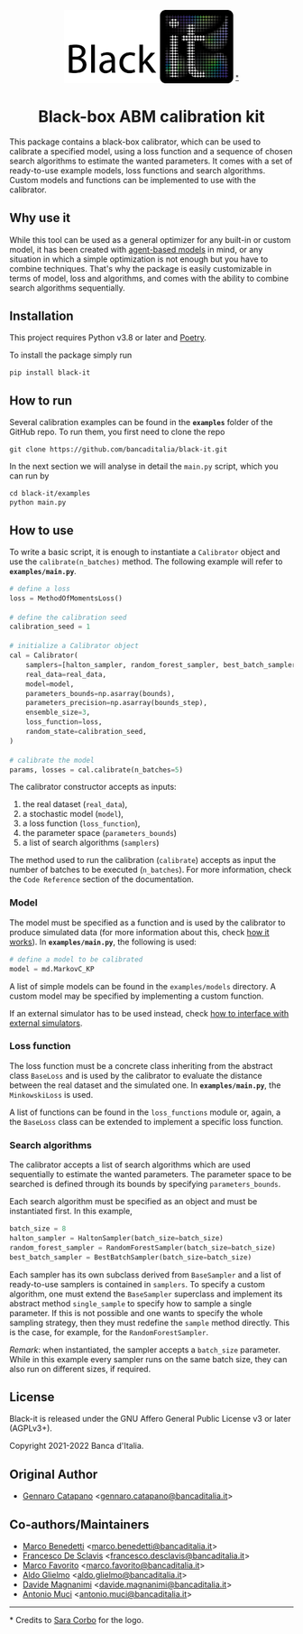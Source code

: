 
<p align="center">
<img src="logo/logo_1024.png" alt="black-it logo" width="300"/>
<sup><a href="#footnote-1">*</a></sup>
</p>

<h1 align="center">
  <b>Black-box ABM calibration kit</b>
</h1>

This package contains a black-box calibrator, which can be used to calibrate a specified model, using a loss function and a sequence of chosen search algorithms to estimate the wanted parameters. It comes with a set of ready-to-use example models, loss functions and search algorithms. Custom models and functions can be implemented to use with the calibrator.

## Why use it
While this tool can be used as a general optimizer for any built-in or custom model, it has been created with [agent-based models](https://en.wikipedia.org/wiki/Agent-based_model) in mind, or any situation in which a simple optimization is not enough but you have to combine techniques. That's why the package is easily customizable in terms of model, loss and algorithms, and comes with the ability to combine search algorithms sequentially.

## Installation

This project requires Python v3.8 or later and [Poetry](https://python-poetry.org).

To install the package simply run

```
pip install black-it
```

## How to run

Several calibration examples can be found in the **`examples`** folder of the GitHub repo.
To run them, you first need to clone the repo

```commandline
git clone https://github.com/bancaditalia/black-it.git
```

In the next section we will analyse in detail the `main.py` script, which you can run by

```commandline
cd black-it/examples
python main.py
```

## How to use

To write a basic script, it is enough to instantiate a `Calibrator` object and use the `calibrate(n_batches)` method.
The following example will refer to **`examples/main.py`**.

```python
# define a loss
loss = MethodOfMomentsLoss()

# define the calibration seed
calibration_seed = 1

# initialize a Calibrator object
cal = Calibrator(
    samplers=[halton_sampler, random_forest_sampler, best_batch_sampler],
    real_data=real_data,
    model=model,
    parameters_bounds=np.asarray(bounds),
    parameters_precision=np.asarray(bounds_step),
    ensemble_size=3,
    loss_function=loss,
    random_state=calibration_seed,
)

# calibrate the model
params, losses = cal.calibrate(n_batches=5)
```
The calibrator constructor accepts as inputs:

1. the real dataset (`real_data`),
2. a stochastic model (`model`),
3. a loss function (`loss_function`),
4. the parameter space (`parameters_bounds`)
5. a list of search algorithms (`samplers`)

The method used to run the calibration (`calibrate`) accepts as input the number of batches to be executed (`n_batches`).
For more information, check the `Code Reference` section of the documentation.

### Model

The model must be specified as a function and is used by the calibrator to produce simulated data (for more information about this, check [how it works](description.md)). In **`examples/main.py`**, the following is used:
```python
# define a model to be calibrated
model = md.MarkovC_KP
```
A list of simple models can be found in the `examples/models` directory. A custom model may be specified by implementing a custom function.

If an external simulator has to be used instead, check [how to interface with external simulators](furtherinfo.md#how-to-interface-with-external-simulators).

### Loss function

The loss function must be a concrete class inheriting from the abstract class `BaseLoss` and is used by the calibrator to evaluate the distance between the real dataset and the simulated one. In **`examples/main.py`**, the `MinkowskiLoss` is used.

A list of functions can be found in the `loss_functions` module or, again, a the `BaseLoss` class can be extended to implement a specific loss function.

### Search algorithms

The calibrator accepts a list of search algorithms which are used sequentially to estimate the wanted parameters.
The parameter space to be searched is defined through its bounds by specifying `parameters_bounds`.

Each search algorithm must be specified as an object and must be instantiated first. In this example,
```python
batch_size = 8
halton_sampler = HaltonSampler(batch_size=batch_size)
random_forest_sampler = RandomForestSampler(batch_size=batch_size)
best_batch_sampler = BestBatchSampler(batch_size=batch_size)
```
Each sampler has its own subclass derived from `BaseSampler` and a list of ready-to-use samplers is contained in `samplers`.
To specify a custom algorithm, one must extend the `BaseSampler` superclass and implement its abstract method `single_sample` to specify how to sample a single parameter. If this is not possible and one wants to specify the whole sampling strategy, then they must redefine the `sample` method directly. This is the case, for example, for the `RandomForestSampler`.

*Remark*: when instantiated, the sampler accepts a `batch_size` parameter.
While in this example every sampler runs on the same batch size, they can also run on different sizes, if required.

## License

Black-it is released under the GNU Affero General Public License v3 or later (AGPLv3+).

Copyright 2021-2022 Banca d'Italia.

## Original Author

- [Gennaro Catapano](https://github.com/CatapanoG) <[gennaro.catapano@bancaditalia.it](mailto:gennaro.catapano@bancaditalia.it)>

## Co-authors/Maintainers

- [Marco Benedetti](https://github.com/mabene-BI) <[marco.benedetti@bancaditalia.it](mailto:marco.benedetti@bancaditalia.it)>
- [Francesco De Sclavis](https://github.com/Francesco-De-Sclavis-BdI) <[francesco.desclavis@bancaditalia.it](mailto:francesco.desclavis@bancaditalia.it)>
- [Marco Favorito](https://github.com/marcofavoritobi) <[marco.favorito@bancaditalia.it](mailto:marco.favorito@bancaditalia.it)>
- [Aldo Glielmo](https://github.com/AldoGl) <[aldo.glielmo@bancaditalia.it](mailto:aldo.glielmo@bancaditalia.it)>
- [Davide Magnanimi](https://github.com/davidemagnanimi) <[davide.magnanimi@bancaditalia.it](mailto:davide.magnanimi@bancaditalia.it)>
- [Antonio Muci](https://github.com/muxator) <[antonio.muci@bancaditalia.it](mailto:antonio.muci@bancaditalia.it)>

---

<p id="footnote-1">
* Credits to <a href="https://www.bankit.art/people/sara-corbo">Sara Corbo</a> for the logo.
</p>
